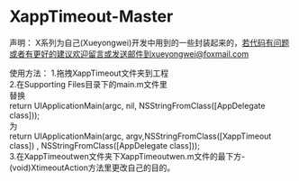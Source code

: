 # XappTimeout-Master
声明：
X系列为自己(Xueyongwei)开发中用到的一些封装起来的，若代码有问题或者有更好的建议欢迎留言或发送邮件到xueyongwei@foxmail.com

使用方法：
1.拖拽XappTimeout文件夹到工程         
2.在Supporting Files目录下的main.m文件里        
替换         
return UIApplicationMain(argc, nil, NSStringFromClass([AppDelegate class]));         
为        
return UIApplicationMain(argc, argv,NSStringFromClass([XappTimeout class]) , NSStringFromClass([AppDelegate class]));       
3.在XappTimeoutwen文件夹下XappTimeoutwen.m文件的最下方-(void)XtimeoutAction方法里更改自己的目的。      
